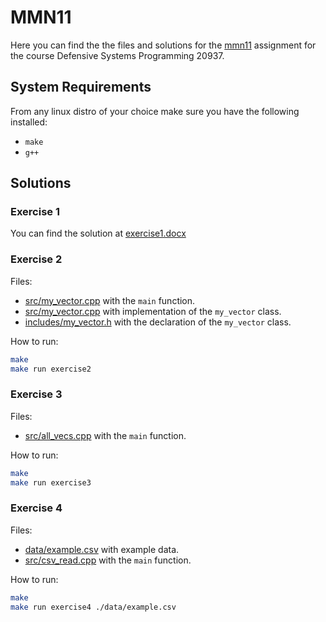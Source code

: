 # MMN11

Here you can find the the files and solutions for the [mmn11](/11/mmn11-2024c.pdf) assignment for the course Defensive Systems Programming 20937.

## System Requirements

From any linux distro of your choice make sure you have the following installed:

- `make`
- `g++`

## Solutions

### Exercise 1

You can find the solution at [exercise1.docx](./exercise1.docx)

### Exercise 2

Files:

- [src/my_vector.cpp](./src/my_vec.cpp) with the `main` function.
- [src/my_vector.cpp](./src/my_vector.cpp) with implementation of the `my_vector` class.
- [includes/my_vector.h](./includes/my_vector.h) with the declaration of the `my_vector` class.

How to run:

```bash
make
make run exercise2
```

### Exercise 3

Files:

- [src/all_vecs.cpp](./src/all_vecs.cpp) with the `main` function.

How to run:

```bash
make
make run exercise3
```

### Exercise 4

Files:

- [data/example.csv](./11/data/example.csv) with example data.
- [src/csv_read.cpp](./11/src/csv_read.cpp) with the `main` function.

How to run:

```bash
make
make run exercise4 ./data/example.csv
```
